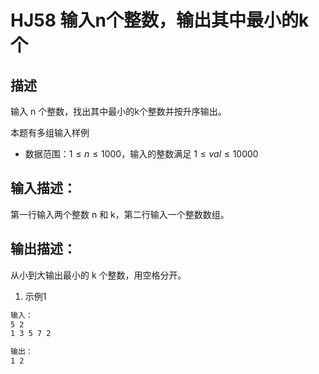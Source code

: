 # HJ58 输入n个整数，输出其中最小的k个

## 描述

输入 n 个整数，找出其中最小的k个整数并按升序输出。

本题有多组输入样例

* 数据范围：$1 \leq n \leq 1000$，输入的整数满足 $1 \leq val \leq 10000$

## 输入描述：

第一行输入两个整数 n 和 k，第二行输入一个整数数组。

## 输出描述：

从小到大输出最小的 k 个整数，用空格分开。

1. 示例1

```txt
输入：
5 2
1 3 5 7 2

输出：
1 2
```
